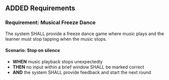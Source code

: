 ## ADDED Requirements
### Requirement: Musical Freeze Dance
The system SHALL provide a freeze dance game where music plays and the learner must stop tapping when the music stops.

#### Scenario: Stop on silence
- **WHEN** music playback stops unexpectedly
- **THEN** no input within a brief window SHALL be marked correct
- **AND** the system SHALL provide feedback and start the next round

